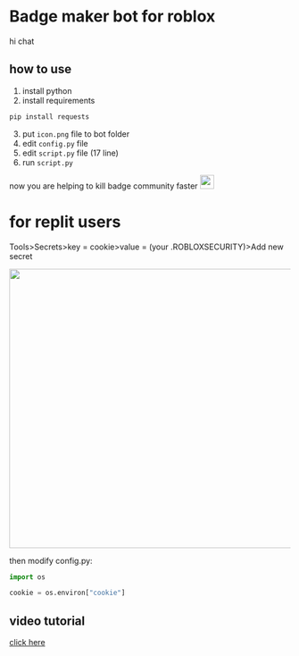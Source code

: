 # Badge maker bot for roblox

hi chat

## how to use

1. install python
2. install requirements
```python
pip install requests
```
3. put `icon.png` file to bot folder
4. edit `config.py` file
5. edit `script.py` file (17 line)
6. run `script.py`

now you are helping to kill badge community faster <img src="https://i.imgur.com/Av033Sn.png" width="25px" height="25px"></img>

# for replit users

Tools>Secrets>key = cookie>value = (your .ROBLOXSECURITY)>Add new secret

<img src="https://i.imgur.com/AaEtIlz.png" width="600px" height="500px"></img>

then modify config.py:
```python
import os

cookie = os.environ["cookie"]
```

## video tutorial

<a href="https://cdn.discordapp.com/attachments/1009245678909788201/1010670568112132217/NVIDIA_Share_QY0wJYsanN.mp4">click here</a>
